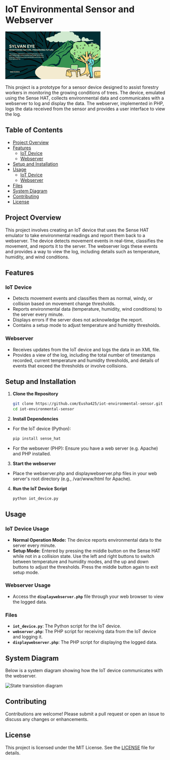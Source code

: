 # IoT Environmental Sensor and Webserver

![IoT Environmental Sensor and Webserver Logo](assets/sylvan_eye.png)

This project is a prototype for a sensor device designed to assist forestry workers in monitoring the growing conditions of trees. The device, emulated using the Sense HAT, collects environmental data and communicates with a webserver to log and display the data. The webserver, implemented in PHP, logs the data received from the sensor and provides a user interface to view the log.

## Table of Contents

- [Project Overview](#project-overview)
- [Features](#features)
  - [IoT Device](#iot-device)
  - [Webserver](#webserver)
- [Setup and Installation](#setup-and-installation)
- [Usage](#usage)
  - [IoT Device](#iot-device-usage)
  - [Webserver](#webserver-usage)
- [Files](#files)
- [System Diagram](#system-diagram)
- [Contributing](#contributing)
- [License](#license)

## Project Overview

This project involves creating an IoT device that uses the Sense HAT emulator to take environmental readings and report them back to a webserver. The device detects movement events in real-time, classifies the movement, and reports it to the server. The webserver logs these events and provides a way to view the log, including details such as temperature, humidity, and wind conditions.

## Features

### IoT Device

- Detects movement events and classifies them as normal, windy, or collision based on movement change thresholds.
- Reports environmental data (temperature, humidity, wind conditions) to the server every minute.
- Displays errors if the server does not acknowledge the report.
- Contains a setup mode to adjust temperature and humidity thresholds.

### Webserver

- Receives updates from the IoT device and logs the data in an XML file.
- Provides a view of the log, including the total number of timestamps recorded, current temperature and humidity thresholds, and details of events that exceed the thresholds or involve collisions.

## Setup and Installation

1. **Clone the Repository**
   ```bash
   git clone https://github.com/Eusha425/iot-environmental-sensor.git
   cd iot-environmental-sensor
2. **Install Dependencies**
- For the IoT device (Python):
  ```bash
  pip install sense_hat
- For the websever (PHP):
  Ensure you have a web server (e.g. Apache) and PHP installed.
3. **Start the webserver**
- Place the webserver.php and displaywebserver.php files in your web server's root directory (e.g., /var/www/html for Apache).
4. **Run the IoT Device Script**
   ```bash
   python iot_device.py

## Usage
### IoT Device Usage
- **Normal Operation Mode:** The device reports environmental data to the server every minute.
- **Setup Mode:** Entered by pressing the middle button on the Sense HAT while not in a collision state. Use the left and right buttons to switch between temperature and humidity modes, and the up and down buttons to adjust the thresholds. Press the middle button again to exit setup mode.

### Webserver Usage
- Access the **`displaywebserver.php`** file through your web browser to view the logged data.

### Files
- **`iot_device.py`**: The Python script for the IoT device.
- **`webserver.php`**: The PHP script for receiving data from the IoT device and logging it.
- **`displaywebserver.php`**: The PHP script for displaying the logged data.

## System Diagram
Below is a system diagram showing how the IoT device communicates with the webserver.

![State transistion diagram](./assets/state_diagram.png)

## Contributing
Contributions are welcome! Please submit a pull request or open an issue to discuss any changes or enhancements.

## License
This project is licensed under the MIT License. See the [LICENSE](./LICENSE) file for details.
